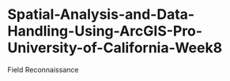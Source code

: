 # Spatial-Analysis-and-Data-Handling-Using-ArcGIS-Pro-University-of-California-Week8
Field Reconnaissance
